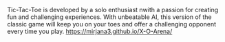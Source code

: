 Tic-Tac-Toe is developed by a solo enthusiast nwith a passion for creating fun and challenging experiences. With unbeatable AI, this version of the classic game will keep you on your toes and offer a challenging opponent every time you play.
https://mirjana3.github.io/X-O-Arena/

